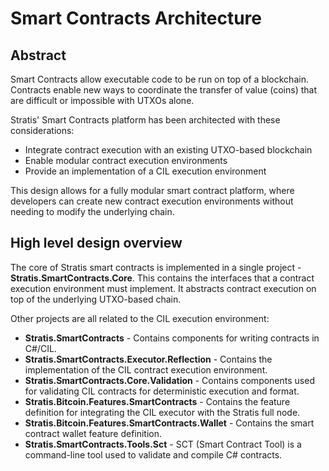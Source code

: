 # Smart Contracts Architecture

## Abstract

Smart Contracts allow executable code to be run on top of a blockchain. Contracts enable new ways to coordinate the transfer of value (coins) that are difficult or impossible with UTXOs alone.

Stratis' Smart Contracts platform has been architected with these considerations:
- Integrate contract execution with an existing UTXO-based blockchain
- Enable modular contract execution environments
- Provide an implementation of a CIL execution environment

This design allows for a fully modular smart contract platform, where developers can create new contract execution environments without needing to modify the underlying chain.

## High level design overview

The core of Stratis smart contracts is implemented in a single project - **Stratis.SmartContracts.Core**. This contains the interfaces that a contract execution environment must implement. It abstracts contract execution on top of the underlying UTXO-based chain.

Other projects are all related to the CIL execution environment:
* **Stratis.SmartContracts** - Contains components for writing contracts in C#/CIL.
* **Stratis.SmartContracts.Executor.Reflection** - Contains the implementation of the CIL contract execution environment.
* **Stratis.SmartContracts.Core.Validation** - Contains components used for validating CIL contracts for deterministic execution and format.
* **Stratis.Bitcoin.Features.SmartContracts** - Contains the feature definition for integrating the CIL executor with the Stratis full node.
* **Stratis.Bitcoin.Features.SmartContracts.Wallet** - Contains the smart contract wallet feature definition.
* **Stratis.SmartContracts.Tools.Sct** - SCT (Smart Contract Tool) is a command-line tool used to validate and compile C# contracts.